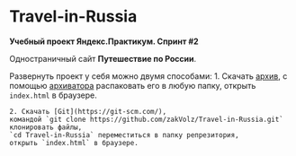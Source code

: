 # Travel-in-Russia
**Учебный проект Яндекс.Практикум. Спринт #2**

Одностраничный сайт **Путешествие по России**.

Развернуть проект у себя можно двумя способами:
    1. Скачать [архив](https://github.com/zakVolz/Travel-in-Russia/archive/master.zip), 
    с помощью [архиватора](https://www.win-rar.com/postdownload.html?&L=4) распаковать его в любую папку,
    открыть `index.html` в браузере.
    
    2. Скачать [Git](https://git-scm.com/),
    командой `git clone https://github.com/zakVolz/Travel-in-Russia.git` клонировать файлы,
    `cd Travel-in-Russia` переместиться в папку репрезитория,
    открыть `index.html` в браузере.